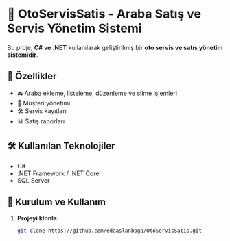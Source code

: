 # 🚗 OtoServisSatis - Araba Satış ve Servis Yönetim Sistemi  

Bu proje, **C# ve .NET** kullanılarak geliştirilmiş bir **oto servis ve satış yönetim sistemidir**.  

## 📌 Özellikler  
- 🚘 Araba ekleme, listeleme, düzenleme ve silme işlemleri  
- 👤 Müşteri yönetimi  
- 🛠️ Servis kayıtları  
- 📊 Satış raporları  

## 🛠️ Kullanılan Teknolojiler  
- C#  
- .NET Framework / .NET Core  
- SQL Server  

## 🚀 Kurulum ve Kullanım  
1. **Projeyi klonla:**  
   ```sh
   git clone https://github.com/edaaslanboga/OtoServisSatis.git
